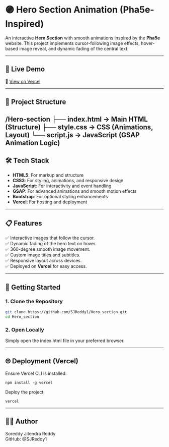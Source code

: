 # 🟣 Hero Section Animation (Pha5e-Inspired)

An interactive **Hero Section** with smooth animations inspired by the **Pha5e** website. This project implements cursor-following image effects, hover-based image reveal, and dynamic fading of the central text.

---

## 📸 Live Demo

🔗 [View on Vercel](https://hero-section-demo.vercel.app/)

---

## 📂 Project Structure

/Hero-section ├── index.html → Main HTML (Structure) ├── style.css → CSS (Animations, Layout) └── script.js → JavaScript (GSAP Animation Logic)
---

## 🛠️ Tech Stack

- **HTML5**: For markup and structure  
- **CSS3**: For styling, animations, and responsive design  
- **JavaScript**: For interactivity and event handling  
- **GSAP**: For advanced animations and smooth motion effects  
- **Bootstrap**: For optional styling enhancements  
- **Vercel**: For hosting and deployment  

---

## 📋 Features

✅ Interactive images that follow the cursor.  
✅ Dynamic fading of the hero text on hover.  
✅ 360-degree smooth image movement.  
✅ Custom image titles and subtitles.  
✅ Responsive layout across devices.  
✅ Deployed on **Vercel** for easy access.  

---

## 🚀 Getting Started

### 1. Clone the Repository
```bash
git clone https://github.com/SJReddy1/Hero_section.git
cd Hero_section
```
### 2. Open Locally
Simply open the index.html file in your preferred browser.

---

## 🌐 Deployment (Vercel)
Ensure Vercel CLI is installed:

```
npm install -g vercel
```
Deploy the project:
```
vercel
```

---

## 🧑‍💻 Author
   Soreddy Jitendra Reddy <br/>
   GitHub: @SJReddy1
